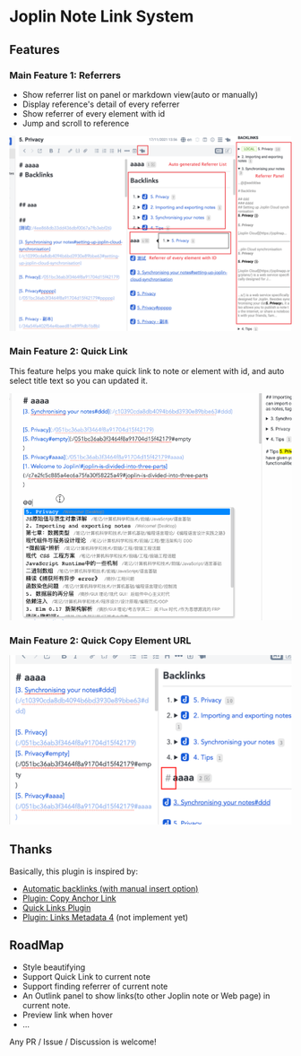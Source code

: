 # Joplin Note Link System

## Features

### Main Feature 1: Referrers

- Show referrer list on panel or markdown view(auto or manually)
- Display reference's detail of every referrer
- Show referrer of every element with id
- Jump and scroll to reference

![](./doc/referrer.png)

### Main Feature 2: Quick Link

This feature helps you make quick link to note or element with id, and auto select title text so you can updated it.

![](./doc/quick-link.gif)

### Main Feature 2: Quick Copy Element URL

![](./doc/quick-copy.png)

## Thanks

Basically, this plugin is inspired by:

- [Automatic backlinks (with manual insert option)](https://discourse.joplinapp.org/t/automatic-backlinks-with-manual-insert-option/13632)
- [Plugin: Copy Anchor Link](https://discourse.joplinapp.org/t/plugin-copy-anchor-link/21690)
- [Quick Links Plugin](https://discourse.joplinapp.org/t/quick-links-plugin/14214)
- [Plugin: Links Metadata 4](https://discourse.joplinapp.org/t/plugin-links-metadata/14915) (not implement yet)

## RoadMap

- Style beautifying
- Support Quick Link to current note
- Support finding referrer of current note
- An Outlink panel to show links(to other Joplin note or Web page) in current note.
- Preview link when hover
- ...

Any PR / Issue / Discussion is welcome!
